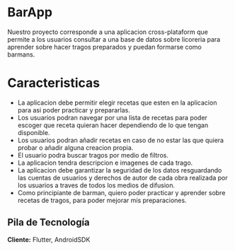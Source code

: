 
# BarApp
Nuestro proyecto corresponde a una aplicacion cross-plataform que permite a los usuarios consultar a una base de datos sobre licoreria para aprender sobre hacer tragos preparados y puedan formarse como barmans.
# Caracteristicas

- La aplicacion debe permitir elegir recetas que esten en la aplicacion para asi poder practicar y prepararlas.
- Los usuarios podran navegar por una lista de recetas para poder escoger que receta quieran hacer dependiendo de lo que tengan disponible.
- Los usuarios podran añadir recetas en caso de no estar las que quiera probar o añadir alguna creacion propia.
- El usuario podra buscar tragos por medio de filtros.
- La aplicacion tendra descripcion e imagenes de cada trago.
- La aplicacion debe garantizar la seguridad de los datos resguardando las cuentas de usuarios y derechos de autor de cada obra realizada por los usuarios a traves de todos los medios de difusion.
- Como principiante de barman, quiero poder practicar y aprender sobre recetas de tragos, para poder mejorar mis preparaciones.




## Pila de Tecnología

**Cliente:** Flutter, AndroidSDK
